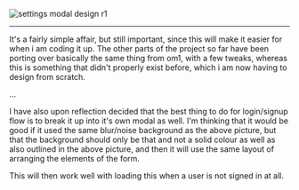 ![settings modal design r1](https://github.com/LeoAnker0/Orange-Music-2/assets/112939203/18b271c4-c1ad-4e12-88fe-648ff740fd3a)


---

It's a fairly simple affair, but still important, since this will make it easier for when i am coding it up. The other parts of the project so far have been porting over basically the same thing from om1, with a few tweaks, whereas this is something that didn't properly exist before, which i am now having to design from scratch.

...

I have also upon reflection decided that the best thing to do for login/signup flow is to break it up into it's own modal as well.
I'm thinking that it would be good if it used the same blur/noise background as the above picture, but that the background should only be that and not a solid colour as well as also outlined in the above picture, and then it will use the same layout of arranging the elements of the form.

This will then work well with loading this when a user is not signed in at all.